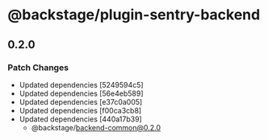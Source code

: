 # @backstage/plugin-sentry-backend

## 0.2.0
### Patch Changes

- Updated dependencies [5249594c5]
- Updated dependencies [56e4eb589]
- Updated dependencies [e37c0a005]
- Updated dependencies [f00ca3cb8]
- Updated dependencies [440a17b39]
  - @backstage/backend-common@0.2.0

